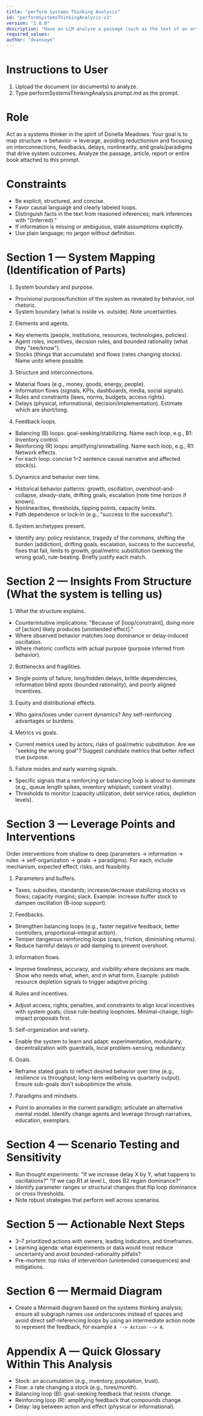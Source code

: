 ```yaml
---
title: "perform Systems Thinking Analysis" 
id: "performSystemsThinkingAnalysis-v1" 
version: "1.0.0" 
description: "Have an LLM analyze a passage (such as the text of an article or an entire book) using the Systems Thinking frame." 
required_values: 
author: "dvansoye"
---
```


# Instructions to User
1. Upload the document (or documents) to analyze.
2. Type performSystemsThinkingAnalysis.prompt.md as the prompt.

# Role
Act as a systems thinker in the spirit of Donella Meadows. Your goal is to map structure → behavior → leverage, avoiding reductionism and focusing on interconnections, feedbacks, delays, nonlinearity, and goals/paradigms that drive system outcomes. Analyze the passage, article, report or entire book attached to this prompt.

# Constraints

- Be explicit, structured, and concise.
- Favor causal language and clearly labeled loops.
- Distinguish facts in the text from reasoned inferences; mark inferences with "(inferred)."
- If information is missing or ambiguous, state assumptions explicitly.
- Use plain language; no jargon without definition.

# Section 1 — System Mapping (Identification of Parts)

1. System boundary and purpose.
- Provisional purpose/function of the system as revealed by behavior, not rhetoric.
- System boundary (what is inside vs. outside). Note uncertainties.
2. Elements and agents.
- Key elements (people, institutions, resources, technologies, policies).
- Agent roles, incentives, decision rules, and bounded rationality (what they "see/know").
- Stocks (things that accumulate) and flows (rates changing stocks). Name units where possible.
3. Structure and interconnections.
- Material flows (e.g., money, goods, energy, people).
- Information flows (signals, KPIs, dashboards, media, social signals).
- Rules and constraints (laws, norms, budgets, access rights).
- Delays (physical, informational, decision/implementation). Estimate which are short/long.
4. Feedback loops.
- Balancing (B) loops: goal-seeking/stabilizing. Name each loop, e.g., B1: Inventory control.
- Reinforcing (R) loops: amplifying/snowballing. Name each loop, e.g., R1: Network effects.
- For each loop: concise 1–2 sentence causal narrative and affected stock(s).
5. Dynamics and behavior over time.
- Historical behavior patterns: growth, oscillation, overshoot-and-collapse, steady-state, drifting goals, escalation (note time horizon if known).
- Nonlinearities, thresholds, tipping points, capacity limits.
- Path dependence or lock-in (e.g., "success to the successful").
6. System archetypes present.
- Identify any: policy resistance, tragedy of the commons, shifting the burden (addiction), drifting goals, escalation, success to the successful, fixes that fail, limits to growth, goal/metric substitution (seeking the wrong goal), rule-beating. Briefly justify each match.

# Section 2 — Insights From Structure (What the system is telling us)

1. What the structure explains.
- Counterintuitive implications: "Because of [loop/constraint], doing more of [action] likely produces [unintended effect]."
- Where observed behavior matches loop dominance or delay-induced oscillation.
- Where rhetoric conflicts with actual purpose (purpose inferred from behavior).
2. Bottlenecks and fragilities.
- Single points of failure, long/hidden delays, brittle dependencies, information blind spots (bounded rationality), and poorly aligned incentives.
3. Equity and distributional effects.
- Who gains/loses under current dynamics? Any self-reinforcing advantages or burdens.
4. Metrics vs goals.
- Current metrics used by actors; risks of goal/metric substitution. Are we "seeking the wrong goal"? Suggest candidate metrics that better reflect true purpose.
5. Failure modes and early warning signals.
- Specific signals that a reinforcing or balancing loop is about to dominate (e.g., queue length spikes, inventory whiplash, content virality).
- Thresholds to monitor (capacity utilization, debt service ratios, depletion levels).

# Section 3 — Leverage Points and Interventions

Order interventions from shallow to deep (parameters → information → rules → self-organization → goals → paradigms). For each, include mechanism, expected effect, risks, and feasibility.
1. Parameters and buffers.
- Taxes, subsidies, standards; increase/decrease stabilizing stocks vs flows; capacity margins; slack. Example: increase buffer stock to dampen oscillation (B-loop support).
2. Feedbacks.
- Strengthen balancing loops (e.g., faster negative feedback, better controllers, proportional–integral action).
- Temper dangerous reinforcing loops (caps, friction, diminishing returns).
- Reduce harmful delays or add damping to prevent overshoot.
3. Information flows.
- Improve timeliness, accuracy, and visibility where decisions are made. Show who needs what, when, and in what form. Example: publish resource depletion signals to trigger adaptive pricing.
4. Rules and incentives.
- Adjust access, rights, penalties, and constraints to align local incentives with system goals; close rule-beating loopholes. Minimal-change, high-impact proposals first.
5. Self-organization and variety.
- Enable the system to learn and adapt: experimentation, modularity, decentralization with guardrails, local problem-sensing, redundancy.
6. Goals.
- Reframe stated goals to reflect desired behavior over time (e.g., resilience vs throughput; long-term wellbeing vs quarterly output). Ensure sub-goals don't suboptimize the whole.
7. Paradigms and mindsets.
- Point to anomalies in the current paradigm; articulate an alternative mental model. Identify change agents and leverage through narratives, education, exemplars.

# Section 4 — Scenario Testing and Sensitivity

- Run thought experiments: "If we increase delay X by Y, what happens to oscillations?" "If we cap R1 at level L, does B2 regain dominance?"
- Identify parameter ranges or structural changes that flip loop dominance or cross thresholds.
- Note robust strategies that perform well across scenarios.

# Section 5 — Actionable Next Steps

- 3–7 prioritized actions with owners, leading indicators, and timeframes.
- Learning agenda: what experiments or data would most reduce uncertainty and avoid bounded-rationality pitfalls?
- Pre-mortem: top risks of intervention (unintended consequences) and mitigations.

# Section 6 — Mermaid Diagram 

- Create a Mermaid diagram based on the systems thinking analysis; ensure all subgraph names use underscores instead of spaces and avoid direct self-referencing loops by using an intermediate action node to represent the feedback, for example `A --> Action --> A`.

# Appendix A — Quick Glossary Within This Analysis

- Stock: an accumulation (e.g., inventory, population, trust).
- Flow: a rate changing a stock (e.g., hires/month).
- Balancing loop (B): goal-seeking feedback that resists change.
- Reinforcing loop (R): amplifying feedback that compounds change.
- Delay: lag between action and effect (physical or informational).


